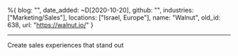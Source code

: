%{
  blog: "",
  date_added: ~D[2020-10-20],
  github: "",
  industries: ["Marketing/Sales"],
  locations: ["Israel, Europe"],
  name: "Walnut",
  old_id: 638,
  url: "https://walnut.io/"
}

---

Create sales experiences
that stand out
